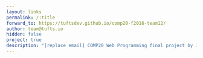 ```yaml
---
layout: links
permalink: /:title
forward_to: https://tuftsdev.github.io/comp20-f2016-team12/
author: team@tufts.io
hidden: false
project: true
description: "[replace email] COMP20 Web Programming final project by Jeffrey Bortman, Tory Kolbjørnsen, Caroline Nowak, and Tyler Olney"
---
```

